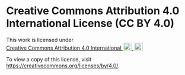# Creative Commons Attribution 4.0 International License (CC BY 4.0)

<p xmlns:cc="http://creativecommons.org/ns#" >
  This work is licensed under 
  <a href="https://creativecommons.org/licenses/by/4.0/?ref=chooser-v1" target="_blank" rel="license noopener noreferrer" style="display:inline-block;">
  Creative Commons Attribution 4.0 International
  <img style="height:22px!important;margin-left:3px;vertical-align:text-bottom;" src="https://mirrors.creativecommons.org/presskit/icons/cc.svg?ref=chooser-v1" alt="">
  <img style="height:22px!important;margin-left:3px;vertical-align:text-bottom;" src="https://mirrors.creativecommons.org/presskit/icons/by.svg?ref=chooser-v1" alt="">
  </a>
</p>

To view a copy of this license, visit https://creativecommons.org/licenses/by/4.0/.

